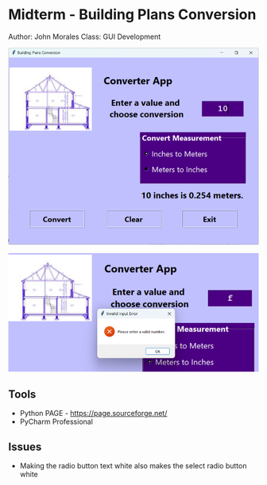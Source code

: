 # Midterm - Building Plans Conversion

Author: John Morales
Class: GUI Development

![Building Plans Conversion](main_gui.png)

![Error Example](gui_error.png)

## Tools
* Python PAGE - https://page.sourceforge.net/
* PyCharm Professional

## Issues
* Making the radio button text white also makes the select radio button white